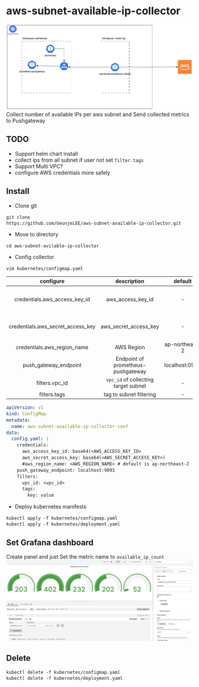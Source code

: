 # aws-subnet-available-ip-collector
![arch](./doc/img/arch.png)
Collect number of available IPs per aws subnet and Send collected metrics to Pushgateway

## TODO
- Support helm chart install
- collect ips from all subnet if user not set `filter.tags`
- Support Multi VPC?
- configure AWS credentials more safely

## Install
- Clone git
```shell
git clone 
https://github.com/GeunjeLEE/aws-subnet-available-ip-collector.git
```

- Move to directory
```shell
cd aws-subnet-avilable-ip-collector
```

- Config collector
```shell
vim kubernetes/configmap.yaml
```
| configure | description | default | etc |
| :---:   | :---: | :---: | :---: |
| credentials.aws_access_key_id | aws_access_key_id  | - | Need AmazonVPCReadOnlyAccess policy<br>Need to encrypt with base64 |
| credentials.aws_secret_access_key | aws_secret_access_key | - | Need AmazonVPCReadOnlyAccess policy<br>Need to encrypt with base64 |
| credentials.aws_region_name | AWS Region | ap-northeast-2 | |
| push_gateway_endpoint | Endpoint of prometheus-pushgateway | localhost:0901 | - |
| filters.vpc_id | `vpc_id` of collecting target subnet | - | |
| filters.tags | tag to subnet filtering | - | |
```yaml
apiVersion: v1
kind: ConfigMap
metadata:
  name: aws-subnet-available-ip-collector-conf
data:
  config.yaml: |
    credentials:
      aws_access_key_id: base64(<AWS_ACCESS_KEY_ID>
      aws_secret_access_key: base64(<AWS_SECRET_ACCESS_KEY>)
      #aws_region_name: <AWS_REGION_NAME> # default is ap-northeast-2
    push_gateway_endpoint: localhost:9091
    filters:
      vpc_id: <vpc_id>
      tags:
        key: value
```

- Deploy kubernetes manifests
```shell
kubectl apply -f kubernetes/configmap.yaml
kubectl apply -f kubernetes/deployment.yaml
```

## Set Grafana dashboard
Create panel and just Set the metric name to `available_ip_count`
![dashboard](./doc/img/dashboard.png) 


## Delete
```shell
kubectl delete -f kubernetes/configmap.yaml
kubectl delete -f kubernetes/deployment.yaml
```


